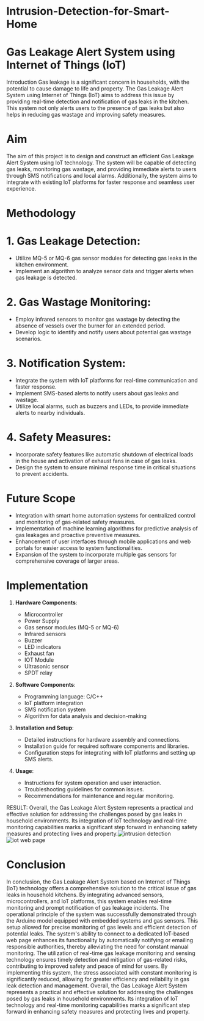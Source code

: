 # Intrusion-Detection-for-Smart-Home
# Gas Leakage Alert System using Internet of Things (IoT)
 Introduction
Gas leakage is a significant concern in households, with the potential to cause damage to life and property. The Gas Leakage Alert System using Internet of Things (IoT) aims to address this issue by providing real-time detection and notification of gas leaks in the kitchen. This system not only alerts users to the presence of gas leaks but also helps in reducing gas wastage and improving safety measures.

# Aim
The aim of this project is to design and construct an efficient Gas Leakage Alert System using IoT technology. The system will be capable of detecting gas leaks, monitoring gas wastage, and providing immediate alerts to users through SMS notifications and local alarms. Additionally, the system aims to integrate with existing IoT platforms for faster response and seamless user experience.

# Methodology
# 1. Gas Leakage Detection:
- Utilize MQ-5 or MQ-6 gas sensor modules for detecting gas leaks in the kitchen environment.
- Implement an algorithm to analyze sensor data and trigger alerts when gas leakage is detected.

# 2. Gas Wastage Monitoring:
- Employ infrared sensors to monitor gas wastage by detecting the absence of vessels over the burner for an extended period.
- Develop logic to identify and notify users about potential gas wastage scenarios.

# 3. Notification System:
- Integrate the system with IoT platforms for real-time communication and faster response.
- Implement SMS-based alerts to notify users about gas leaks and wastage.
- Utilize local alarms, such as buzzers and LEDs, to provide immediate alerts to nearby individuals.

# 4. Safety Measures:
- Incorporate safety features like automatic shutdown of electrical loads in the house and activation of exhaust fans in case of gas leaks.
- Design the system to ensure minimal response time in critical situations to prevent accidents.

# Future Scope
- Integration with smart home automation systems for centralized control and monitoring of gas-related safety measures.
- Implementation of machine learning algorithms for predictive analysis of gas leakages and proactive preventive measures.
- Enhancement of user interfaces through mobile applications and web portals for easier access to system functionalities.
- Expansion of the system to incorporate multiple gas sensors for comprehensive coverage of larger areas.

# Implementation
1. **Hardware Components**:
   - Microcontroller
   - Power Supply
   - Gas sensor modules (MQ-5 or MQ-6)
   - Infrared sensors
   - Buzzer
   - LED indicators
   - Exhaust fan
   - IOT Module
   - Ultrasonic sensor
   - SPDT relay

2. **Software Components**:
   - Programming language: C/C++
   - IoT platform integration
   - SMS notification system
   - Algorithm for data analysis and decision-making

3. **Installation and Setup**:
   - Detailed instructions for hardware assembly and connections.
   - Installation guide for required software components and libraries.
   - Configuration steps for integrating with IoT platforms and setting up SMS alerts.

4. **Usage**:
   - Instructions for system operation and user interaction.
   - Troubleshooting guidelines for common issues.
   - Recommendations for maintenance and regular monitoring.

 RESULT:
Overall, the Gas Leakage Alert System represents a practical and effective solution for addressing the challenges posed by gas leaks in household environments. Its integration of IoT technology and real-time monitoring capabilities marks a significant step forward in enhancing safety measures and protecting lives and property.![intrusion detection](https://github.com/Praveen3333/Intrusion-Detection-for-Smart-Home/assets/118544446/a67e43ea-1ca5-489b-be40-854a41aee7d7)
![iot web page](https://github.com/Praveen3333/Intrusion-Detection-for-Smart-Home/assets/118544446/7d166ac4-2fe2-492e-b007-9c67f9c592c3)
# Conclusion
In conclusion, the Gas Leakage Alert System based on Internet of Things (IoT) technology offers a comprehensive solution to the critical issue of gas leaks in household kitchens. By integrating advanced sensors, microcontrollers, and IoT platforms, this system enables real-time monitoring and prompt notification of gas leakage incidents.
The operational principle of the system was successfully demonstrated through the Arduino model equipped with embedded systems and gas sensors. This setup allowed for precise monitoring of gas levels and efficient detection of potential leaks. The system's ability to connect to a dedicated IoT-based web page enhances its functionality by automatically notifying or emailing responsible authorities, thereby alleviating the need for constant manual monitoring.
The utilization of real-time gas leakage monitoring and sensing technology ensures timely detection and mitigation of gas-related risks, contributing to improved safety and peace of mind for users. By implementing this system, the stress associated with constant monitoring is significantly reduced, allowing for greater efficiency and reliability in gas leak detection and management.
Overall, the Gas Leakage Alert System represents a practical and effective solution for addressing the challenges posed by gas leaks in household environments. Its integration of IoT technology and real-time monitoring capabilities marks a significant step forward in enhancing safety measures and protecting lives and property.



